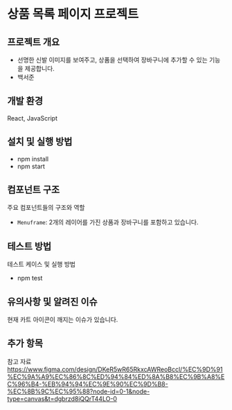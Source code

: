 # 상품 목록 페이지 프로젝트

## 프로젝트 개요

- 선명한 신발 이미지를 보여주고, 상품을 선택하여 장바구니에 추가할 수 있는 기능을 제공합니다. 
- 백서준


## 개발 환경

React, JavaScript

## 설치 및 실행 방법

- npm install
- npm start

## 컴포넌트 구조

주요 컴포넌트들의 구조와 역할

- `Menuframe`: 2개의 레이어를 가진 상품과 장바구니를 포함하고 있습니다.

## 테스트 방법

테스트 케이스 및 실행 방법

- npm test

## 유의사항 및 알려진 이슈

현재 카트 아이콘이 깨지는 이슈가 있습니다.

## 추가 항목

참고 자료
https://www.figma.com/design/DKeR5wR65RkxcAWReoBccl/%EC%9D%91%EC%9A%A9%EC%86%8C%ED%94%84%ED%8A%B8%EC%9B%A8%EC%96%B4-%EB%94%94%EC%9E%90%EC%9D%B8-%EC%8B%9C%EC%95%88?node-id=0-1&node-type=canvas&t=dgbrzd8iQQrT44LO-0
